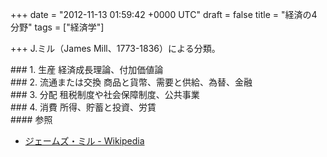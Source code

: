 
+++
date = "2012-11-13 01:59:42 +0000 UTC"
draft = false
title = "経済の4分野"
tags = ["経済学"]

+++
J.ミル（James Mill、1773-1836）による分類。

<div class="section">
    ### 1. 生産
    経済成長理論、付加価値論

</div>
<div class="section">
    ### 2. 流通または交換
    商品と貨幣、需要と供給、為替、金融

</div>
<div class="section">
    ### 3. 分配
    租税制度や社会保障制度、公共事業

</div>
<div class="section">
    ### 4. 消費
    所得、貯蓄と投資、労賃

<div class="section">
    #### 参照
    
<ul>
<li><a href="http://ja.wikipedia.org/wiki/%E3%82%B8%E3%82%A7%E3%83%BC%E3%83%A0%E3%82%BA%E3%83%BB%E3%83%9F%E3%83%AB">ジェームズ・ミル - Wikipedia</a></li>
</ul>
</div>
</div>

